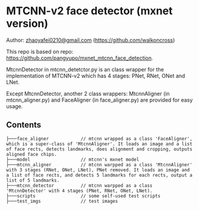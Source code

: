 # MTCNN-v2 face detector (mxnet version)

Author: zhaoyafei0210@gmail.com (https://github.com/walkoncross)

This repo is based on repo: https://github.com/pangyupo/mxnet_mtcnn_face_detection.

MtcnnDetector in mtcnn_detetctor.py is an class wrapper for the implementation of MTCNN-v2 which has 4 stages: PNet, RNet, ONet and LNet.

Except MtcnnDetector, another 2 class wrappers: MtcnnAligner (in mtcnn_aligner.py) and FaceAligner (in face_aligner.py) are provided for easy usage.

## Contents
```
├───face_aligner            // mtcnn wrapped as a class 'FaceAligner', which is a super-class of 'MtcnnAligner'. It loads an image and a list of face rects, detects landmarks, does alignment and cropping, outputs aligned face chips.
├───model                   // mtcnn's mxnet model
├───mtcnn_aligner           // mtcnn warpped as a class 'MtcnnAligner' with 3 stages (RNet, ONet, LNet), PNet removed. It loads an image and a list of face rects, and detects 5 landmarks for each rects, output a list of 5 landmarks.
├───mtcnn_detector          // mtcnn warpped as a class 'MtcnnDetector' with 4 stages (PNet, RNet, ONet, LNet).
├───scripts                 // some self-used test scripts
├───test_imgs               // test images
```

